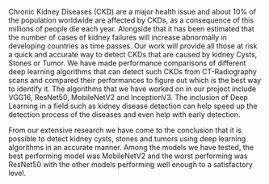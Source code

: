 Chronic Kidney Diseases (CKD) are a major health issue and about 10% of the population
worldwide are affected by CKDs, as a consequence of this millions of people die each year.
Alongside that it has been estimated that the number of cases of kidney failures will increase
abnormally in developing countries as time passes. Our work will provide all those at risk a quick
and accurate way to detect CKDs that are caused by kidney Cysts, Stones or Tumor. We have
made performance comparisons of different deep learning algorithms that can detect such CKDs
from CT-Radiography scans and compared their performances to figure out which is the best way
to identify it. The algorithms that we have worked on in our project include VGG16, ResNet50,
MobileNetV2 and InceptionV3. The inclusion of Deep Learning in a field such as kidney disease
detection can help speed up the detection process of the diseases and even help with early
detection.

From our extensive research we have come to the conclusion that it is possible to detect kidney
cysts, stones and tumors using deep learning algorithms in an accurate manner. Among the models
we have tested, the best performing model was MobileNetV2 and the worst performing was
ResNet50 with the other models performing well enough to a satisfactory level.

